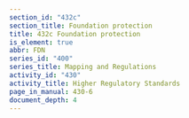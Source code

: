 ```yaml
---
section_id: "432c"
section_title: Foundation protection
title: 432c Foundation protection
is_element: true
abbr: FDN
series_id: "400"
series_title: Mapping and Regulations
activity_id: "430"
activity_title: Higher Regulatory Standards
page_in_manual: 430-6
document_depth: 4
---
```

